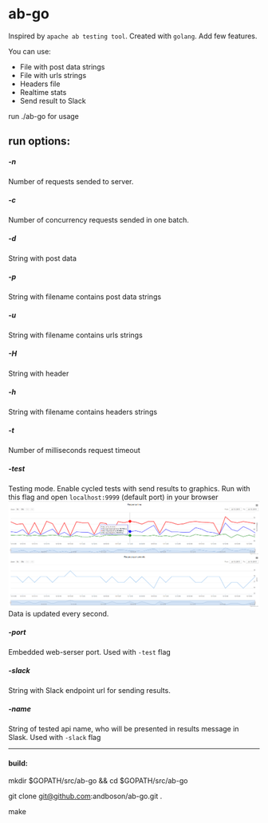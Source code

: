 # ab-go

Inspired by `apache ab testing tool`. Created with `golang`. Add few features.

You can use:

- File with post data strings
- File with urls strings
- Headers file
- Realtime stats
- Send result to Slack


run ./ab-go for usage

## run options:

##### -n
Number of requests sended to server.

##### -c
Number of concurrency requests sended in one batch.

##### -d
String with post data

##### -p
String with filename contains post data strings

##### -u
String with filename contains urls strings

##### -H
String with header

##### -h
String with filename contains headers strings

##### -t
Number of milliseconds request timeout

##### -test
Testing mode. Enable cycled tests with send results to graphics.
Run with this flag and open `localhost:9999` (default port) in your browser
<img src="tests/screenshot.png" />
Data is updated every second.

##### -port
Embedded web-serser port. Used with `-test` flag

##### -slack
String with Slack endpoint url for sending results.

##### -name
String of tested api name, who will be presented in results message in Slask. Used with `-slack` flag

-----------------
#### build:
mkdir $GOPATH/src/ab-go && cd $GOPATH/src/ab-go

git clone git@github.com:andboson/ab-go.git .

make
